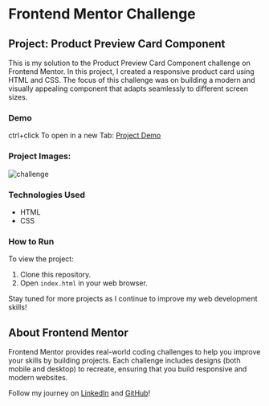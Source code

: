 # Frontend Mentor Challenge

## Project: Product Preview Card Component

This is my solution to the Product Preview Card Component challenge on Frontend Mentor. In this project, I created a responsive product card using HTML and CSS. The focus of this challenge was on building a modern and visually appealing component that adapts seamlessly to different screen sizes.

### Demo

ctrl+click To open in a new Tab: [Project Demo](https://matboua.github.io/challenge2_mentor/challenge2/)

### Project Images:

![challenge](https://github.com/Matboua/challenge2_mentor/assets/115326235/0acca517-1d11-4264-a9b9-741f2c127b05)

### Technologies Used

- HTML
- CSS

### How to Run

To view the project:
1. Clone this repository.
2. Open `index.html` in your web browser.

Stay tuned for more projects as I continue to improve my web development skills!

## About Frontend Mentor

Frontend Mentor provides real-world coding challenges to help you improve your skills by building projects. Each challenge includes designs (both mobile and desktop) to recreate, ensuring that you build responsive and modern websites.

Follow my journey on [LinkedIn](https://www.linkedin.com/in/Matboua/) and [GitHub](https://github.com/Matboua)!

